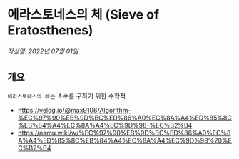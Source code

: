 # 에라스토네스의 체 (Sieve of Eratosthenes)
###### 작성일: 2022년 07월 01일
## 개요
`에라스토네스의 체`는 소수를 구하기 위한 수학적


- https://velog.io/@max9106/Algorithm-%EC%97%90%EB%9D%BC%ED%86%A0%EC%8A%A4%ED%85%8C%EB%84%A4%EC%8A%A4%EC%9D%98-%EC%B2%B4  
- https://namu.wiki/w/%EC%97%90%EB%9D%BC%ED%86%A0%EC%8A%A4%ED%85%8C%EB%84%A4%EC%8A%A4%EC%9D%98%20%EC%B2%B4

